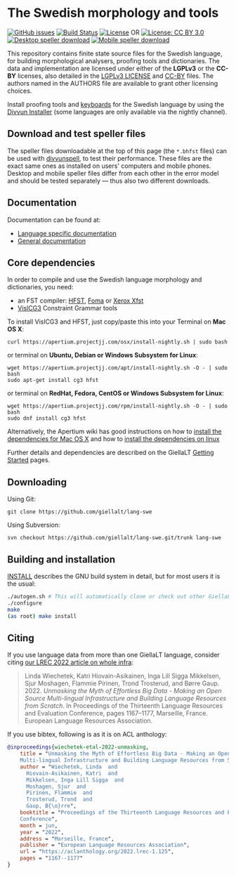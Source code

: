 The Swedish morphology and tools
==========================================

[![GitHub issues](https://img.shields.io/github/issues-raw/giellalt/lang-swe)](https://github.com/giellalt/lang-swe/issues)
[![Build Status](https://divvun-tc.thetc.se/api/github/v1/repository/giellalt/lang-swe/main/badge.svg)](https://github.com/giellalt/lang-swe/actions)
[![License](https://img.shields.io/github/license/giellalt/lang-swe)](https://github.com/giellalt/lang-swe/blob/main/LICENSE-LGPL)
OR
[![License: CC BY 3.0](https://img.shields.io/badge/License-CC%20BY%203.0-lightgrey.svg)](https://github.com/giellalt/lang-swe/blob/main/LICENSE-CC-BY)
[![Desktop speller download](https://img.shields.io/badge/download%40latest-desktop--bhfst-brightgreen)](https://pahkat.uit.no/main/download/speller-swe?platform=desktop&channel=nightly)
[![Mobile speller download](https://img.shields.io/badge/download%40latest-mobile--bhfst-brightgreen)](https://pahkat.uit.no/main/download/speller-swe?platform=mbile&channel=nightly)

This repository contains finite state source files for the Swedish language,
for building morphological analysers, proofing tools
and dictionaries. The data and implementation are licensed under either of the __LGPLv3__
or the __CC-BY__
licenses, also detailed in the
[LGPLv3 LICENSE](https://github.com/giellalt/lang-swe/blob/main/LICENSE-LGPL) and
[CC-BY](https://github.com/giellalt/lang-swe/blob/main/LICENSE-CC-BY) files. The
authors named in the AUTHORS file are available to grant other licensing
choices.

Install proofing tools and [keyboards](https://github.com/giellalt/keyboard-swe)
for the Swedish language by using the [Divvun Installer](http://divvun.no)
(some languages are only available via the nightly channel).

Download and test speller files
-------------------------------

The speller files downloadable at the top of this page (the `*.bhfst` files) can
be used with [divvunspell](https://github.com/divvun/divvunspell), to test their
performance. These files are the exact same ones as installed on users' computers
and mobile phones. Desktop and mobile speller files differ from each other in the
error model and should be tested separately — thus also two different downloads.

Documentation
-------------

Documentation can be found at:

- [Language specific documentation](https://giellalt.github.io/lang-swe/)
- [General documentation](https://giellalt.github.io/)

Core dependencies
-----------------

In order to compile and use the Swedish language morphology and
dictionaries, you need:

- an FST compiler: [HFST](https://github.com/hfst/hfst), [Foma](https://github.com/mhulden/foma) or [Xerox Xfst](https://web.stanford.edu/~laurik/fsmbook/home.html)
- [VislCG3](https://visl.sdu.dk/svn/visl/tools/vislcg3/trunk) Constraint Grammar tools

To install VislCG3 and HFST, just copy/paste this into your Terminal on **Mac OS X**:

```
curl https://apertium.projectjj.com/osx/install-nightly.sh | sudo bash
```

or terminal on **Ubuntu, Debian or Windows Subsystem for Linux**:

```
wget https://apertium.projectjj.com/apt/install-nightly.sh -O - | sudo bash
sudo apt-get install cg3 hfst
```

or terminal on **RedHat, Fedora, CentOS or Windows Subsystem for Linux**:

```
wget https://apertium.projectjj.com/rpm/install-nightly.sh -O - | sudo bash
sudo dnf install cg3 hfst
```

Alternatively, the Apertium wiki has good instructions on how to [install the dependencies for Mac
OS X](https://wiki.apertium.org/wiki/Apertium_on_Mac_OS_X) and how to [install
the dependencies on
linux](https://wiki.apertium.org/wiki/Installation_of_grammar_libraries)

Further details and dependencies are described on the GiellaLT [Getting Started](https://giellalt.uit.no/infra/GettingStarted.html) pages.

Downloading
-----------

Using Git:
```
git clone https://github.com/giellalt/lang-swe
```

Using Subversion:
```
svn checkout https://github.com/giellalt/lang-swe.git/trunk lang-swe
```

Building and installation
-------------------------

[INSTALL](https://github.com/giellalt/lang-swe/blob/main/INSTALL)
describes the GNU build system in detail, but for most users it is the usual:

```sh
./autogen.sh # This will automatically clone or check out other GiellaLT dependencies
./configure
make
(as root) make install
```

Citing
------

<!-- Add language specific citation stuff here and to the CITATION.cff -->

If you use language data from more than one GiellaLT language, consider citing
[our LREC 2022 article on whole
infra](https://aclanthology.org/2022.lrec-1.125/):

> Linda Wiechetek, Katri Hiovain-Asikainen, Inga Lill Sigga Mikkelsen,
  Sjur Moshagen, Flammie Pirinen, Trond Trosterud, and Børre Gaup. 2022.
  *Unmasking the Myth of Effortless Big Data - Making an Open Source
  Multi-lingual Infrastructure and Building Language Resources from Scratch*.
  In Proceedings of the Thirteenth Language Resources and Evaluation Conference,
  pages 1167–1177, Marseille, France. European Language Resources Association.

If you use bibtex, following is as it is on ACL anthology:

```bibtex
@inproceedings{wiechetek-etal-2022-unmasking,
    title = "Unmasking the Myth of Effortless Big Data - Making an Open Source
    Multi-lingual Infrastructure and Building Language Resources from Scratch",
    author = "Wiechetek, Linda  and
      Hiovain-Asikainen, Katri  and
      Mikkelsen, Inga Lill Sigga  and
      Moshagen, Sjur  and
      Pirinen, Flammie  and
      Trosterud, Trond  and
      Gaup, B{\o}rre",
    booktitle = "Proceedings of the Thirteenth Language Resources and Evaluation
    Conference",
    month = jun,
    year = "2022",
    address = "Marseille, France",
    publisher = "European Language Resources Association",
    url = "https://aclanthology.org/2022.lrec-1.125",
    pages = "1167--1177"
}
```
